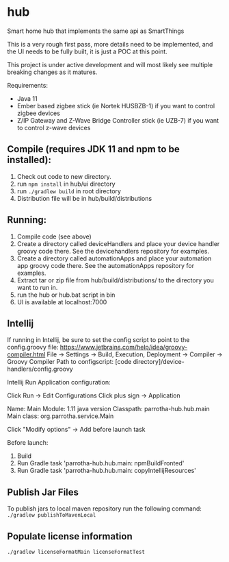 # hub
Smart home hub that implements the same api as SmartThings

This is a very rough first pass, more details need to be implemented, and the UI needs to be fully built, it is just a POC at this point.

This project is under active development and will most likely see multiple breaking changes as it matures.

Requirements:
- Java 11
- Ember based zigbee stick (ie Nortek HUSBZB-1) if you want to control zigbee devices
- Z/IP Gateway and Z-Wave Bridge Controller stick (ie UZB-7) if you want to control z-wave devices

## Compile (requires JDK 11 and npm to be installed):
1. Check out code to new directory.
2. run ```npm install``` in hub/ui directory
3. run ```./gradlew build``` in root directory
4. Distribution file will be in hub/build/distributions

## Running:

1. Compile code (see above)
2. Create a directory called deviceHandlers and place your device handler groovy code there.  See the devicehandlers repository for examples.
3. Create a directory called automationApps and place your automation app groovy code there.  See the automationApps repository for examples.
4. Extract tar or zip file from hub/build/distributions/ to the directory you want to run in.
5. run the hub or hub.bat script in bin
6. UI is available at localhost:7000


##  Intellij

If running in Intellij, be sure to set the config script to point to the config.groovy file:
https://www.jetbrains.com/help/idea/groovy-compiler.html
File -> Settings -> Build, Execution, Deployment -> Compiler -> Groovy Compiler
Path to configscript: \[code directory\]/device-handlers/config.groovy

Intellij Run Application configuration:

Click Run -> Edit Configurations
Click plus sign -> Application

Name: Main
Module: 1.11 java version
Classpath: parrotha-hub.hub.main
Main class: org.parrotha.service.Main

Click "Modify options" -> Add before launch task

Before launch:
1. Build
2. Run Gradle task 'parrotha-hub.hub.main: npmBuildFronted'
3. Run Gradle task 'parrotha-hub.hub.main: copyIntellijResources'

## Publish Jar Files
To publish jars to local maven repository run the following command:  
```./gradlew publishToMavenLocal```

## Populate license information

```./gradlew licenseFormatMain licenseFormatTest```


